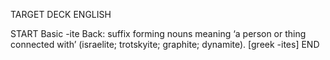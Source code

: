 TARGET DECK
ENGLISH

START
Basic
-ite
Back: suffix forming nouns meaning ‘a person or thing connected with’ (israelite; trotskyite; graphite; dynamite). [greek -ites]
END

